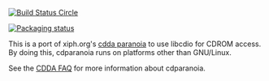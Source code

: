 [![Build Status Circle](https://circleci.com/gh/rocky/libcdio-paranoia.svg?&style=shield)](https://circleci.com/gh/rocky/libcdio-paranoia)

[![Packaging status](https://repology.org/badge/tiny-repos/libcdio-paranoia.svg)](https://repology.org/project/libcdio-paranoia/versions)


This is a port of xiph.org's [cdda paranoia](https://www.xiph.org/paranoia/) to use libcdio for CDROM access. By doing this, cdparanoia runs on platforms other than GNU/Linux.

See the [CDDA FAQ](https://www.xiph.org/paranoia/faq.html) for more information about cdparanoia.

